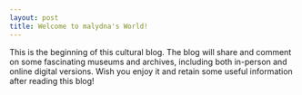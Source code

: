```yaml
---
layout: post
title: Welcome to malydna's World!
---
```


This is the beginning of this cultural blog. The blog will share and comment on some fascinating museums and archives, including both in-person and online digital versions. Wish you enjoy it and retain some useful information after reading this blog!
